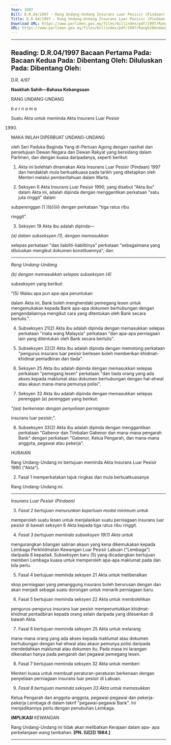 ```yaml
---
Year: 1997
Bill: D.R.04/1997 - Rang Undang-Undang Insurans Luar Pesisir (Pindaan) 1997 (Lulus)
Title: D.R.04/1997 - Rang Undang-Undang Insurans Luar Pesisir (Pindaan) 1997 (Lulus)
Download URL: https://www.parlimen.gov.my/files/billindex/pdf/1997/Rang%20Undang-Undang%20DR%204.pdf
URL: https://www.parlimen.gov.my/files/billindex/pdf/1997/Rang%20Undang-Undang%20DR%204.pdf
---
```

---
Reading:
D.R.04/1997
Bacaan Pertama Pada:
Bacaan Kedua Pada:
Dibentang Oleh:
Diluluskan Pada:
Dibentang Oleh:
---

D.R. 4/97

**Naskhah Sahih—Bahasa Kebangsaan**

RANG UNDANG-UNDANG

_b e r n a m a_

Suatu Akta untuk meminda Akta Insurans Luar Pesisir

1990.

MAKA INILAH DIPERBUAT UNDANG-UNDANG

oleh Seri Paduka Baginda Yang di-Pertuan Agong dengan
nasihat dan persetujuan Dewan Negara dan Dewan Rakyat
yang bersidang dalam Parlimen, dan dengan kuasa
daripadanya, seperti berikut:

1. Akta ini bolehlah dinamakan Akta Insurans Luar Pesisir
(Pindaan) 1997 dan hendaklah mula berkuatkuasa pada
tarikh yang ditetapkan oleh Menteri melalui pemberitahuan
dalam Warta.

2. Seksyen 6 Akta Insurans Luar Pesisir 1990, yang
disebut "Akta ibu" dalam Akta ini, adalah dipinda dengan
menggantikan perkataan "satu juta ringgit" dalam

subperenggan (1 )(b)(iii) dengan perkataan "tiga ratus ribu

ringgit".

3. Seksyen 19 Akta ibu adalah dipinda—

_(a) dalam subseksyen (1), dengan memasukkan_

selepas perkataan "dan liabiliti-liabilitinya"
perkataan "sebagaimana yang diluluskan mengikut
dokumen konstituennya"; dan


-----

_Rang Undang-Undang_

_(b) dengan memasukkan selepas subseksyen (4)_

subseksyen yang berikut:

"(5) Walau apa pun apa-apa peruntukan

dalam Akta ini, Bank boleh menghendaki
pemegang lesen untuk mengemukakan kepada
Bank apa-apa dokumen berhubungan dengan
pengendaliannya mengikut cara yang ditentukan
oleh Bank secara bertulis.".

4. Subseksyen 21(2) Akta ibu adalah dipinda dengan
memasukkan selepas perkataan "mata wang Malaysia"
perkataan "dan apa-apa perniagaan lain yang ditentukan
oleh Bank secara bertulis".

5. Subseksyen 22(2) Akta ibu adalah dipinda dengan
memotong perkataan "pengurus insurans luar pesisir berlesen
boleh memberikan khidmat-khidmat pentadbiran dan tiada".

6. Seksyen 25 Akta ibu adalah dipinda dengan memasukkan
selepas perkataan "pemegang lesen" perkataan "dan tiada
orang yang ada akses kepada maklumat atau dokumen
berhubungan dengan hal-ehwal atau akaun mana-mana
pemunya polisi".

7. Seksyen 32 Akta ibu adalah dipinda dengan memasukkan
selepas perenggan (a) perenggan yang berikut:

_"(aa) berkenaan dengan penyeliaan perniagaan_

insurans luar pesisir;".

8. Subseksyen 33(2) Akta ibu adalah dipinda dengan
menggantikan perkataan "Gabenor dan Timbalan Gabenor
dan mana-mana pengarah Bank" dengan perkataan "Gabenor,
Ketua Pengarah, dan mana-mana anggota, pegawai atau
pekerja".

HURAIAN

Rang Undang-Undang ini bertujuan meminda Akta Insurans Luar
Pesisir 1990 ("Akta").

2. Fasal 1 memperkatakan tajuk ringkas dan mula berkuatkuasanya

Rang Undang-Undang ini.


-----

_Insurans Luar Pesisir (Pindaan)_

3. _Fasal 2 bertujuan menurunkan keperluan modal minimum untuk_

memperoleh suatu lesen untuk menjalankan suatu perniagaan insurans
luar pesisir di bawah seksyen 6 Akta kepada tiga ratus ribu ringgit.

4. _Fasal 3 bertujuan meminda subseksyen 19(1) Akta untuk_

mengurangkan bilangan salinan akaun yang kena dikemukakan kepada
Lembaga Perkhidmatan Kewangan Luar Pesisir Labuan ("Lembaga")
daripada 8 kepada4. Subseksyen baru (5) yang dicadangkan bertujuan
memberi Lembaga kuasa untuk memperoleh apa-apa maklumat pada
dan bila perlu.

5. Fasal 4 bertujuan meminda seksyen 21 Akta untuk meliberalkan

skop perniagaan yang penanggung insurans boleh berurusan dengan
dan akan menjadi sebagai suatu dorongan untuk menarik perniagaan
baru.

6. Fasal 5 bertujuan meminda seksyen 22 Akta untuk membolehkan

pengurus-pengurus insurans luar pesisir memperuntukkan khidmat-
khidmat pentadbiran kepada orang selain daripada yang dilesenkan di
bawah Akta.

7. Fasal 6 bertujuan meminda seksyen 25 Akta untuk melarang

mana-mana orang yang ada akses kepada maklumat atau dokumen
berhubungan dengan hal-ehwal atau akaun pemunya polisi daripada
mendedahkan maklumat atau dokumen itu. Pada masa ini larangan
dikenakan hanya pada pengarah dan pegawai pemegang lesen.

8. Fasal 7 bertujuan meminda seksyen 32 Akta untuk memberi

Menteri kuasa untuk membuat peraturan-peraturan berkenaan dengan
penyeliaan perniagaan insurans luar pesisir di Labuan.

9. _Fasal 8 bertujuan meminda seksyen 33 Akta untuk memasukkan_

Ketua Pengarah dan anggota-anggota, pegawai-pegawai dan pekerja-
pekerja Lembaga di dalam takrif "pegawai-pegawai Bank". Ini
menjadikannya perlu dengan penubuhan Lembaga.

**_IMPLIKASI_** _KEWANGAN_

Rang Undang-Undang ini tidak akan melibatkan Kerajaan dalam apa-
apa perbelanjaan wang tambahan. **[PN. (U[2]) 1984.]**


-----

